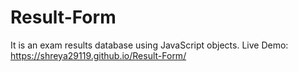 # Result-Form
It is an exam results database using JavaScript objects.
Live Demo: https://shreya29119.github.io/Result-Form/

